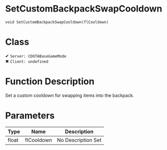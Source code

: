 # SetCustomBackpackSwapCooldown
```
void SetCustomBackpackSwapCooldown(flCooldown)
```
# Class
✔ `Server: CDOTABaseGameMode`  
✖ `Client: undefined`  

# Function Description
Set a custom cooldown for swapping items into the backpack.
# Parameters
Type|Name|Description
--|--|--
float|flCooldown|No Description Set
